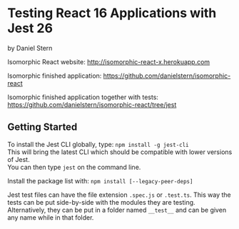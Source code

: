 # Testing React 16 Applications with Jest 26
by Daniel Stern

Isomorphic React website: http://isomorphic-react-x.herokuapp.com

Isomorphic finished application: https://github.com/danielstern/isomorphic-react

Isomorphic finished application together with tests: https://github.com/danielstern/isomorphic-react/tree/jest


## Getting Started
To install the Jest CLI globally, type: `npm install -g jest-cli` \
This will bring the latest CLI which should be compatible with lower versions of Jest. \
You can then type `jest` on the command line.

Install the package list with: `npm install [--legacy-peer-deps]`

Jest test files can have the file extension `.spec.js` or `.test.ts`. This way the tests can be put side-by-side with
the modules they are testing. Alternatively, they can be put in a folder named `__test__` and can be given any name
while in that folder.